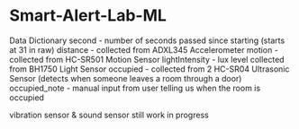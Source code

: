 # Smart-Alert-Lab-ML

Data Dictionary 
second - number of seconds passed since starting (starts at 31 in raw)
distance - collected from ADXL345
Accelerometer
motion - collected from HC-SR501 Motion Sensor
lightIntensity - lux level collected from BH1750 Light Sensor
occupied - collected from 2 HC-SR04 Ultrasonic Sensor (detects when someone leaves a room through a door)
occupied_note - manual input from user telling us when the room is occupied 

vibration sensor & sound sensor still work in progress